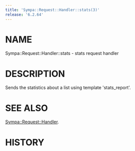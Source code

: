 ```yaml
---
title: 'Sympa::Request::Handler::stats(3)'
release: '6.2.64'
---
```


# NAME

Sympa::Request::Handler::stats - stats request handler

# DESCRIPTION

Sends the statistics about a list using template
'stats\_report'.

# SEE ALSO

[Sympa::Request::Handler](./Sympa-Request-Handler.3.md).

# HISTORY
